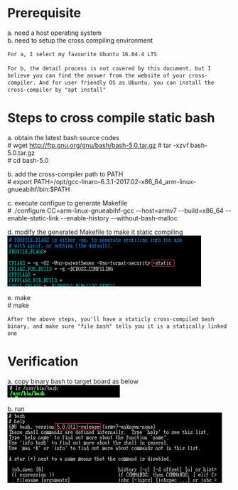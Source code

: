 # Prerequisite

a. need a host operating system  
b. need to setup the cross compiling environment  

	For a, I select my favourite Ubuntu 16.04.4 LTS
	
	For b, the detail process is not covered by this document, but I believe you can find the answer from the website of your cross-compiler. And for user friendly OS as Ubuntu, you can install the cross-compiler by "apt install"
	
# Steps to cross compile static bash
a. obtain the latest bash source codes  
\# wget http://ftp.gnu.org/gnu/bash/bash-5.0.tar.gz
\# tar -xzvf bash-5.0.tar.gz  
\# cd bash-5.0

b. add the cross-compiler path to PATH  
\# export PATH=/opt/gcc-linaro-6.3.1-2017.02-x86_64_arm-linux-gnueabihf/bin:$PATH

c. execute configue to generate Makefile  
\# ./configure CC=arm-linux-gnueabihf-gcc --host=armv7 --build=x86_64 --enable-static-link --enable-history --without-bash-malloc

d. modify the generated Makefile to make it static compiling  
![avatar](pics/make_it_static.bmp)

e. make  
\# make

	After the above steps, you'll have a staticly cross-compiled bash binary, and make sure "file bash" tells you it is a statically linked one

# Verification
a. copy binary bash to target board as below  
![avatar](pics/bash_location.bmp)

b. run  
![avatar](pics/run_bash.bmp)
